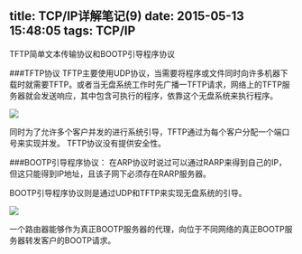 title: TCP/IP详解笔记(9)
date: 2015-05-13 15:48:05
tags: TCP/IP
---
TFTP简单文本传输协议和BOOTP引导程序协议
<!--more -->

###TFTP协议
TFTP主要使用UDP协议，当需要将程序或文件同时向许多机器下载时就需要TFTP。或者当无盘系统工作时先广播一TFTP请求，网络上的TFTP服务器就会发送响应，其中包含可执行的程序，依靠这个无盘系统来执行程序。


![](http://img.blog.csdn.net/20150406134721755?watermark/2/text/aHR0cDovL2Jsb2cuY3Nkbi5uZXQveGl1d2Vpa2FuZw==/font/5a6L5L2T/fontsize/400/fill/I0JBQkFCMA==/dissolve/70/gravity/Center)

同时为了允许多个客户并发的进行系统引导，TFTP通过为每个客户分配一个端口号来实现并发。
TFTP协议没有提供安全性。


###BOOTP引导程序协议：
在ARP协议时说过可以通过RARP来得到自己的IP，但这只能得到IP地址，且该子网下必须存在RARP服务器。

BOOTP引导程序协议则是通过UDP和TFTP来实现无盘系统的引导。


![](http://img.blog.csdn.net/20150406134808256?watermark/2/text/aHR0cDovL2Jsb2cuY3Nkbi5uZXQveGl1d2Vpa2FuZw==/font/5a6L5L2T/fontsize/400/fill/I0JBQkFCMA==/dissolve/70/gravity/Center)


一个路由器能够作为真正BOOTP服务器的代理，向位于不同网络的真正BOOTP服务器转发客户的BOOTP请求。

